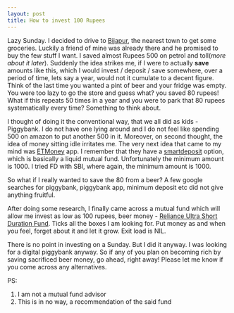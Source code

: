 ```yaml
---
layout: post
title: How to invest 100 Rupees
---
```


Lazy Sunday. I decided to drive to [Bijapur](https://en.wikipedia.org/wiki/Bijapur), the nearest town to get some groceries. Luckily a friend of mine was already there and he promised to buy the few stuff I want. I saved almost Rupees 500 on petrol and toll(*more about it later*). Suddenly the idea strikes me, if I were to actually **save** amounts like this, which I would invest / deposit / save somewhere, over a period of time, lets say a year, would not it cumulate to a decent figure. Think of the last time you wanted a pint of beer and your fridge was empty. You were too lazy to go the store and guess what? you saved 80 rupees! What if this repeats 50 times in a year and you were to park that 80 rupees systematically every time? Something to think about.

I thought of doing it the conventional way, that we all did as kids - Piggybank. I do not have one lying around and I do not feel like spending 500 on amazon to put another 500 in it. Moreover, on second thought, the idea of money sitting idle irritates me. The very next idea that came to my mind was [ETMoney](https://www.etmoney.com/) app. I remember that they have a [smartdeposit](https://www.etmoney.com/smartdeposit) option, which is basically a liquid mutual fund. Unfortunately the minimum amount is 1000. I tried FD with SBI, where again, the minimum amount is 1000.

So what if I really wanted to save the 80 from a beer? A few google searches for piggybank, piggybank app, minimum deposit etc did not give anything fruitful.          

After doing some research, I finally came across a mutual fund which will allow me invest as low as 100 rupees, beer money - [Reliance Ultra Short Duration Fund](https://www.reliancemutual.com/FundsAndPerformance/Pages/Reliance-Ultra-Short-Duration-Fund.aspx). Ticks all the boxes I am looking for. Put money as and when you feel, forget about it and let it grow. Exit load is NIL.

There is no point in investing on a Sunday. But I did it anyway. I was looking for a digital piggybank anyway. So if any of you plan on becoming rich by saving sacrificed beer money, go ahead, right away! Please let me know if you come across any alternatives.

PS:
1. I am not a mutual fund advisor
2. This is in no way, a recommendation of the said fund
